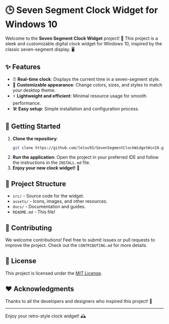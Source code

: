 # 🕒 Seven Segment Clock Widget for Windows 10

Welcome to the **Seven Segment Clock Widget** project! 🎉 This project is a sleek and customizable digital clock widget for Windows 10, inspired by the classic seven-segment display. 🖥️

## ✨ Features

- ⏰ **Real-time clock**: Displays the current time in a seven-segment style.
- 🎨 **Customizable appearance**: Change colors, sizes, and styles to match your desktop theme.
- ⚡ **Lightweight and efficient**: Minimal resource usage for smooth performance.
- 🛠️ **Easy setup**: Simple installation and configuration process.

## 🚀 Getting Started

1. **Clone the repository**:
    ```bash
    git clone https://github.com/lelox93/SevenSegmentClockWidgetWin10.git
    ```
2. **Run the application**:
    Open the project in your preferred IDE and follow the instructions in the `INSTALL.md` file.
3. **Enjoy your new clock widget!** 🎉

## 📂 Project Structure

- `src/` - Source code for the widget.
- `assets/` - Icons, images, and other resources.
- `docs/` - Documentation and guides.
- `README.md` - This file!

## 🤝 Contributing

We welcome contributions! Feel free to submit issues or pull requests to improve the project. Check out the `CONTRIBUTING.md` for more details.

## 📜 License

This project is licensed under the [MIT License](LICENSE).

## ❤️ Acknowledgments

Thanks to all the developers and designers who inspired this project! 🙌

---

Enjoy your retro-style clock widget! 🕰️
